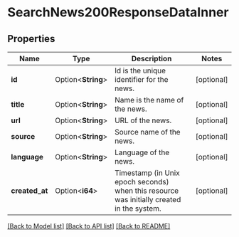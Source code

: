 # SearchNews200ResponseDataInner

## Properties

Name | Type | Description | Notes
------------ | ------------- | ------------- | -------------
**id** | Option<**String**> | Id is the unique identifier for the news. | [optional]
**title** | Option<**String**> | Name is the name of the news. | [optional]
**url** | Option<**String**> | URL of the news. | [optional]
**source** | Option<**String**> | Source name of the news. | [optional]
**language** | Option<**String**> | Language of the news. | [optional]
**created_at** | Option<**i64**> | Timestamp (in Unix epoch seconds) when this resource was initially created in the system. | [optional]

[[Back to Model list]](../README.md#documentation-for-models) [[Back to API list]](../README.md#documentation-for-api-endpoints) [[Back to README]](../README.md)


